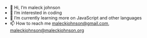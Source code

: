 - 👋 Hi, I’m maleck johnson
- 👀 I’m interested in coding 
- 🌱 I’m currently learning  more on JavaScript and other languages 
- 📫 How to reach me  maleckjohnson@gmail.com, maleckjohnson@maleckjohnson.org

<!---
mjking24/mjking24 is a ✨ special ✨ repository because its `README.md` (this file) appears on your GitHub profile.
You can click the Preview link to take a look at your changes.
--->
